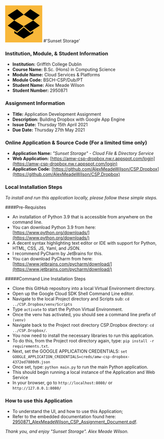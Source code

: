 ![Sunset Storage Logo](static/favicon/favicon.png)
#'Sunset Storage'

### Institution, Module, & Student Information
- **Institution:** Griffith College Dublin
- **Course Name:** B.Sc. (Hons) in Computing Science
- **Module Name:** Cloud Services & Platforms
- **Module Code:** BSCH-CSP/Dub/PT
- **Student Name:** Alex Meade Wilson
- **Student Number:** 2950871

### Assignment Information
- **Title:** Application Development Assignment
- **Description:** Building Dropbox with Google App Engine
- **Issue Date:** Thursday 15th April 2021
- **Due Date:** Thursday 27th May 2021

### Online Application & Source Code (For a limited time only)
- **Application Name:** _"Sunset Storage" - Cloud File & Directory Service_ 
- **Web Application:** [https://amw-csp-dropbox.nw.r.appspot.com/login](https://amw-csp-dropbox.nw.r.appspot.com/login)
- **Application Code:** [https://github.com/AlexMeadeWilson/CSP.Dropbox](https://github.com/AlexMeadeWilson/CSP.Dropbox)

### Local Installation Steps
_To install and run this application locally, please follow these simple steps._

####Pre-Requisites
- An installation of Python 3.9 that is accessible from anywhere on the command line. 
- You can download Python 3.9 from here: [https://www.python.org/downloads/](https://www.python.org/downloads/)
- A decent syntax highlighting text editor or IDE with support for Python, HTML, CSS, JS, Yaml, and JSON.
- I recommend PyCharm by JetBrains for this. 
- You can download PyCharm from here: [https://www.jetbrains.com/pycharm/download/](https://www.jetbrains.com/pycharm/download/)

#####Command Line Installation Steps
- Clone this GitHub repository into a local Virtual Environment directory.
- Open up the Google Cloud SDK Shell Command Line editor.
- Navigate to the local Project directory and Scripts sub: `cd ../CSP.Dropbox/venv/Scripts`
- Type `activate` to start the Python Virtual Environment.
- Once the venv has activated, you should see a command line prefix of `(venv)`
- Navigate back to the Project root directory CSP.Dropbox directory: `cd ../CSP.Dropbox/`.
- You now need to install the necessary libraries to run this application.
- To do this, from the Project root directory again, type: `pip install -r requirements.txt`.
- Next, set the GOOGLE APPLICATION CREDENTIALS: `set GOOGLE_APPLICATION_CREDENTIALS=creds/amw-csp-dropbox-4372ed7880d9.json`
- Once set, type: `python main.py` to run the main Python application. 
- This should begin running a local instance of the Application and Web Service
- In your browser, go to `http://localhost:8080/` or `http://127.0.0.1:8080/`

### How to use this Application
- To understand the UI, and how to use this Application;
- Refer to the embedded documentation found here: [2950871_AlexMeadeWilson_CSP_Assignment_Document.pdf](docs/2950871_AlexMeadeWilson_CSP_Assignment_Document.pdf).

_Thank you, and enjoy "Sunset Storage"._
_Alex Meade Wilson._